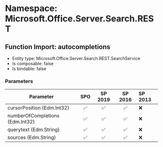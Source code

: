 # Namespace: Microsoft.Office.Server.Search.REST

## Function Import: autocompletions

- Entity type: Microsoft.Office.Server.Search.REST.SearchService
- Is composable: false
- Is bindable: false

### Parameters

Parameter | SPO | SP 2019 | SP 2016 | SP 2013
----------|:---:|:-------:|:-------:|:-------
cursorPosition (Edm.Int32) | ✅ | ✅ | ✅ | ❌
numberOfCompletions (Edm.Int32) | ✅ | ✅ | ✅ | ❌
querytext (Edm.String) | ✅ | ✅ | ✅ | ❌
sources (Edm.String) | ✅ | ✅ | ✅ | ❌